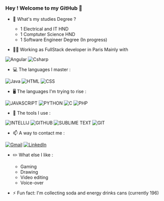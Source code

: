 ### Hey ! Welcome to my GitHub 👋

- 🔭 What's my studies Degree ?
    - 1 Electrical and IT HND
    - 1 Comptuter Science HND
    - 1 Software Engineer Degree (In progress)

- 👨‍💻 Working as FullStack developer in Paris Mainly with

![Angular](https://img.shields.io/badge/-ANGULAR-dd1b16?style=for-the-badge&logo=angular&logoColor=black)
![Csharp](https://img.shields.io/badge/-CSHARP-9b4993?style=for-the-badge&logo=csharp&logoColor=black)
  
- 💻 The languages I master :  
  
![Java](https://img.shields.io/badge/-JAVA-b07219?style=for-the-badge&logo=java&logoColor=black)
![HTML](https://img.shields.io/badge/-HTML-e34c26?style=for-the-badge&logo=html&logoColor=white)
![CSS](https://img.shields.io/badge/-CSS-563d7c?style=for-the-badge&logo=css&logoColor=white)

- 🖥️ The languages I'm trying to rise : 

![JAVASCRIPT](https://img.shields.io/badge/-JAVASCRIPT-f1e05a?style=for-the-badge&logo=javascript&logoColor=white)
![PYTHON](https://img.shields.io/badge/-PYTHON-3572A5?style=for-the-badge&logo=python&logoColor=white)
![C](https://img.shields.io/badge/-C-555555?style=for-the-badge&logo=c&logoColor=white)
![PHP](https://img.shields.io/badge/-PHP-4F5D95?style=for-the-badge&logo=php&logoColor=white)
  
- 🔧 The tools I use :  
  
![INTELLIJ](https://img.shields.io/badge/-INTELLIJ-167dff?style=for-the-badge&logo=intellijidea&logoColor=white)
![GITHUB](https://img.shields.io/badge/-GITHUB-0d1117?style=for-the-badge&logo=github&logoColor=white)
![SUBLIME TEXT](https://img.shields.io/badge/-SUBLIMETEXT-fc9800?style=for-the-badge&logo=sublimetext&logoColor=white)
![GIT](https://img.shields.io/badge/-GIT-f34f29?style=for-the-badge&logo=git&logoColor=white)
  
- 📫 A way to contact me :  
  
[![Gmail](https://img.shields.io/badge/-GMAIL-D14C2C?style=for-the-badge&logo=gmail&logoColor=white)](mailto:EliottBarbetPro@gmail.com)
[![LinkedIn](https://img.shields.io/badge/-LINKEDIN-1188C6?style=for-the-badge&logo=linkedin&logoColor=white)](https://www.linkedin.com/in/eliott-barbet-306530197/)
  
- ✏️ What else I like :
    - Gaming
    - Drawing
    - Video editing
    - Voice-over
  
- ⚡ Fun fact: I'm collecting soda and energy drinks cans (currently 196)
